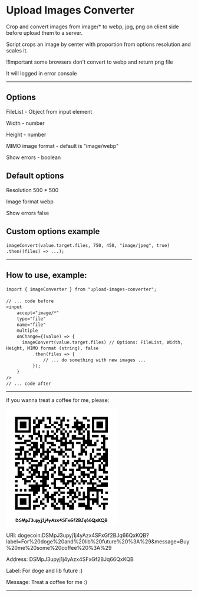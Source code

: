<h1>Upload Images Converter</h1>

<p>Crop and convert images from image/* to webp, jpg, png on client side before upload them to a server.</p>
<p>Script crops an image by center with proportion from options resolution and scales it.</p>
<p>!!Important some browsers don't convert to webp and return png file</p>
<p>It will logged in error console</p>

---

## Options

<div>
    <p>FileList - Object from input element</p>
    <p>Width - number</p>
    <p>Height - number</p>
    <p>MIMO image format - default is "image/webp"</p>
    <p>Show errors - boolean</p>
</div>

## Default options

<div>
    <p>Resolution 500 * 500</p>
    <p>Image format webp</p>
    <p>Show errors false</p>
</div>

## Custom options example

```
imageConvert(value.target.files, 750, 450, "image/jpeg", true)
.then((files) => ...);
```

---

## How to use, example:

```
import { imageConverter } from "upload-images-converter";

// ... code before
<input
    accept="image/*"
    type="file"
    name="file"
    multiple
    onChange={(value) => {
      imageConvert(value.target.files) // Options: FileList, Width, Height, MIMO format (string), false
          .then(files => {
              // ... do something with new images ...
          });
    }
/>
// ... code after
```

---

<p>If you wanna treat a coffee for me, please:</p>

![alt text](https://github.com/Diman1988/upload-images-converter/blob/main/doge.png?raw=true)

<p>URI: dogecoin:DSMpJ3upyj1j4yAzx4SFxGf2BJq66QxKQB?label=For%20doge%20and%20lib%20future%20%3A%29&message=Buy%20me%20some%20coffee%20%3A%29</p>
<p>Address: DSMpJ3upyj1j4yAzx4SFxGf2BJq66QxKQB</p>
<p>Label: For doge and lib future :)</p>
<p>Message: Treat a coffee for me :)</p>

---
